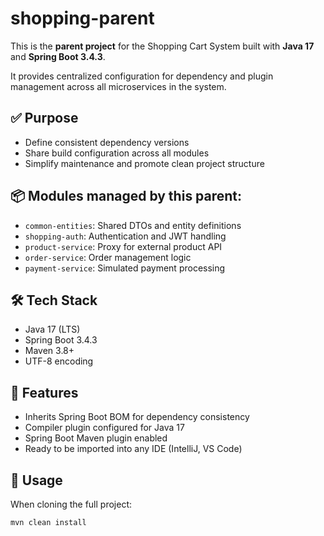 # shopping-parent

This is the **parent project** for the Shopping Cart System built with **Java 17** and **Spring Boot 3.4.3**.

It provides centralized configuration for dependency and plugin management across all microservices in the system.

## ✅ Purpose

- Define consistent dependency versions
- Share build configuration across all modules
- Simplify maintenance and promote clean project structure

## 📦 Modules managed by this parent:

- `common-entities`: Shared DTOs and entity definitions
- `shopping-auth`: Authentication and JWT handling
- `product-service`: Proxy for external product API
- `order-service`: Order management logic
- `payment-service`: Simulated payment processing

## 🛠 Tech Stack

- Java 17 (LTS)
- Spring Boot 3.4.3
- Maven 3.8+
- UTF-8 encoding

## 🔧 Features

- Inherits Spring Boot BOM for dependency consistency
- Compiler plugin configured for Java 17
- Spring Boot Maven plugin enabled
- Ready to be imported into any IDE (IntelliJ, VS Code)

## 📁 Usage

When cloning the full project:

```bash
mvn clean install
